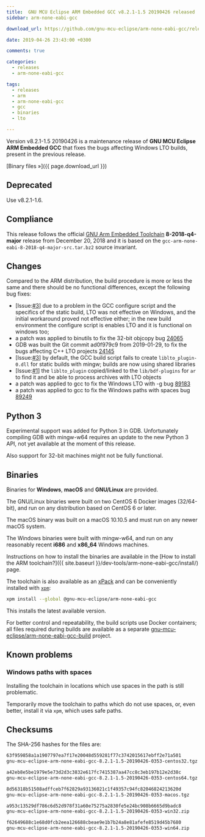```yaml
---
title:  GNU MCU Eclipse ARM Embedded GCC v8.2.1-1.5 20190426 released
sidebar: arm-none-eabi-gcc

download_url: https://github.com/gnu-mcu-eclipse/arm-none-eabi-gcc/releases/tag/v8.2.1-1.5/

date: 2019-04-26 23:43:00 +0300

comments: true

categories:
  - releases
  - arm-none-eabi-gcc

tags:
  - releases
  - arm
  - arm-none-eabi-gcc
  - gcc
  - binaries
  - lto

---
```


Version v8.2.1-1.5 20190426 is a maintenance release of
**GNU MCU Eclipse ARM Embedded GCC** that fixes the bugs affecting Windows
LTO builds, present in the previous release.

[Binary files »]({{ page.download_url }})

## Deprecated

Use v8.2.1-1.6.

## Compliance

This release follows the official
[GNU Arm Embedded Toolchain](https://developer.arm.com/open-source/gnu-toolchain/gnu-rm)
**8-2018-q4-major** release from December 20, 2018 and it is based on the
`gcc-arm-none-eabi-8-2018-q4-major-src.tar.bz2` source invariant.

## Changes

Compared to the ARM distribution, the build procedure is more or less the
same and there should be no functional differences, except the following
bug fixes:

- [Issue:[#3](https://github.com/gnu-mcu-eclipse/arm-none-eabi-gcc-build/issues/3)]
  due to a problem in the GCC configure script and the specifics of the static
  build, LTO was not effective on Windows, and the initial workaround proved
  not effective either; in the new build environment the configure script is
  enables LTO and it is functional on windows too;
- a patch was applied to binutils to fix the 32-bit objcopy bug
  [24065](https://sourceware.org/bugzilla/show_bug.cgi?id=24065)
- GDB was built the Git commit ad0f979c9 from 2019-01-29, to fix the bugs
  affecting C++ LTO projects
  [24145](https://sourceware.org/bugzilla/show_bug.cgi?id=24145)
- [Issue:[#3](https://github.com/gnu-mcu-eclipse/arm-none-eabi-gcc-build/issues/3)]
  by default, the GCC build script fails to create `liblto_plugin-0.dll`
  for static builds with mingw; builds are now using shared libraries
- [Issue:[#1](https://github.com/gnu-mcu-eclipse/arm-none-eabi-gcc-build/issues/1)]
  the `liblto_plugin` copied/linked to the `lib/bdf-plugins` for `ar`
  to find it and be able to process archives with LTO objects
- a patch was applied to gcc to fix the Windows LTO with -g bug
  [89183](https://gcc.gnu.org/bugzilla/show_bug.cgi?id=89183)
- a patch was applied to gcc to fix the Windows paths with spaces bug
  [89249](https://gcc.gnu.org/bugzilla/show_bug.cgi?id=89249)

## Python 3

Experimental support was added for Python 3 in GDB. Unfortunately compiling
GDB with mingw-w64 requires an update to the new Python 3
API, not yet available at the moment of this release.

Also support for 32-bit machines might not be fully functional.

## Binaries

Binaries for **Windows**, **macOS** and **GNU/Linux** are provided.

The GNU/Linux binaries were built on two CentOS 6 Docker images (32/64-bit),
and run on any distribution based on CentOS 6 or later.

The macOS binary was built on a macOS 10.10.5 and must run on any newer
macOS system.

The Windows binaries were built with mingw-w64, and run on any reasonably
recent **i686** and **x86_64** Windows machines.

Instructions on how to install the binaries are available in the
[How to install the ARM toolchain?]({{ site.baseurl }}/dev-tools/arm-none-eabi-gcc/install/)
page.

The toolchain is also available as an
[xPack](https://www.npmjs.com/package/@gnu-mcu-eclipse/arm-none-eabi-gcc)
and can be conveniently installed with
[`xpm`](https://www.npmjs.com/package/xpm):

```sh
xpm install --global @gnu-mcu-eclipse/arm-none-eabi-gcc
```

This installs the latest available version.

For better control and repeatability, the build scripts use Docker containers;
all files required during builds are available as a separate
[gnu-mcu-eclipse/arm-none-eabi-gcc-build](https://github.com/gnu-mcu-eclipse/arm-none-eabi-gcc-build)
project.

## Known problems

### Windows paths with spaces

Installing the toolchain in locations which use spaces in the path is still problematic.

Temporarily move the toolchain to paths which do not use spaces, or, even better, install it via `xpm`, which uses safe paths.

## Checksums

The SHA-256 hashes for the files are:

```txt
63f959858a1a1907797ea7f17e20048d559281f77c3742015617ebff2e71a501
gnu-mcu-eclipse-arm-none-eabi-gcc-8.2.1-1.5-20190426-0353-centos32.tgz

a42eb8e5be1979e5e73d2d3c3832e617fc7415387aa47cc8c3eb197b12e2d38c
gnu-mcu-eclipse-arm-none-eabi-gcc-8.2.1-1.5-20190426-0353-centos64.tgz

8d56318b51508adffceb7f62829a93136021c1f49357c94fc82046824213620d
gnu-mcu-eclipse-arm-none-eabi-gcc-8.2.1-1.5-20190426-0353-macos.tgz

a953c13529df786c6d52d978f31a60e75275a2830fe5e24bc908b6665d9badc8
gnu-mcu-eclipse-arm-none-eabi-gcc-8.2.1-1.5-20190426-0353-win32.zip

f62649688c1e68d0fcb2eea126688cbeae9e1b7b24a8e81afefe8519d45b7680
gnu-mcu-eclipse-arm-none-eabi-gcc-8.2.1-1.5-20190426-0353-win64.zip
```
